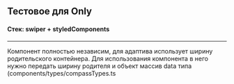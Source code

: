 <h2>Тестовое для Only</h2>
<h4>Стек: swiper + styledComponents</h4>
<hr/>
<p>Компонент полностью независим, для адаптива использует ширину родительского контейнера. Для использования компонента в него нужно передать ширину родителя и объект массив data типа (components/types/compassTypes.ts</p>